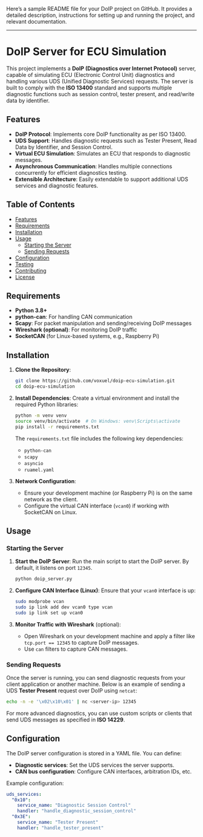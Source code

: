 Here’s a sample README file for your DoIP project on GitHub. It provides a detailed description, instructions for setting up and running the project, and relevant documentation.

---

# DoIP Server for ECU Simulation

This project implements a **DoIP (Diagnostics over Internet Protocol)** server, capable of simulating ECU (Electronic Control Unit) diagnostics and handling various UDS (Unified Diagnostic Services) requests. The server is built to comply with the **ISO 13400** standard and supports multiple diagnostic functions such as session control, tester present, and read/write data by identifier.

## Features
- **DoIP Protocol**: Implements core DoIP functionality as per ISO 13400.
- **UDS Support**: Handles diagnostic requests such as Tester Present, Read Data by Identifier, and Session Control.
- **Virtual ECU Simulation**: Simulates an ECU that responds to diagnostic messages.
- **Asynchronous Communication**: Handles multiple connections concurrently for efficient diagnostics testing.
- **Extensible Architecture**: Easily extendable to support additional UDS services and diagnostic features.

## Table of Contents
- [Features](#features)
- [Requirements](#requirements)
- [Installation](#installation)
- [Usage](#usage)
  - [Starting the Server](#starting-the-server)
  - [Sending Requests](#sending-requests)
- [Configuration](#configuration)
- [Testing](#testing)
- [Contributing](#contributing)
- [License](#license)

## Requirements
- **Python 3.8+**
- **python-can**: For handling CAN communication
- **Scapy**: For packet manipulation and sending/receiving DoIP messages
- **Wireshark (optional)**: For monitoring DoIP traffic
- **SocketCAN** (for Linux-based systems, e.g., Raspberry Pi)

## Installation

1. **Clone the Repository**:
    ```bash
    git clone https://github.com/voxuel/doip-ecu-simulation.git
    cd doip-ecu-simulation
    ```

2. **Install Dependencies**:
    Create a virtual environment and install the required Python libraries:
    ```bash
    python -m venv venv
    source venv/bin/activate  # On Windows: venv\Scripts\activate
    pip install -r requirements.txt
    ```

    The `requirements.txt` file includes the following key dependencies:
    - `python-can`
    - `scapy`
    - `asyncio`
    - `ruamel.yaml`

3. **Network Configuration**:
    - Ensure your development machine (or Raspberry Pi) is on the same network as the client.
    - Configure the virtual CAN interface (`vcan0`) if working with SocketCAN on Linux.

## Usage

### Starting the Server
1. **Start the DoIP Server**:
    Run the main script to start the DoIP server. By default, it listens on port `12345`.
    ```bash
    python doip_server.py
    ```

2. **Configure CAN Interface (Linux)**:
    Ensure that your `vcan0` interface is up:
    ```bash
    sudo modprobe vcan
    sudo ip link add dev vcan0 type vcan
    sudo ip link set up vcan0
    ```

3. **Monitor Traffic with Wireshark** (optional):
    - Open Wireshark on your development machine and apply a filter like `tcp.port == 12345` to capture DoIP messages.
    - Use `can` filters to capture CAN messages.

### Sending Requests
Once the server is running, you can send diagnostic requests from your client application or another machine. Below is an example of sending a UDS **Tester Present** request over DoIP using `netcat`:

```bash
echo -n -e '\x02\x10\x01' | nc <server-ip> 12345
```

For more advanced diagnostics, you can use custom scripts or clients that send UDS messages as specified in **ISO 14229**.

## Configuration
The DoIP server configuration is stored in a YAML file. You can define:
- **Diagnostic services**: Set the UDS services the server supports.
- **CAN bus configuration**: Configure CAN interfaces, arbitration IDs, etc.

Example configuration:
```yaml
uds_services:
  "0x10":
    service_name: "Diagnostic Session Control"
    handler: "handle_diagnostic_session_control"
  "0x3E":
    service_name: "Tester Present"
    handler: "handle_tester_present"
```

